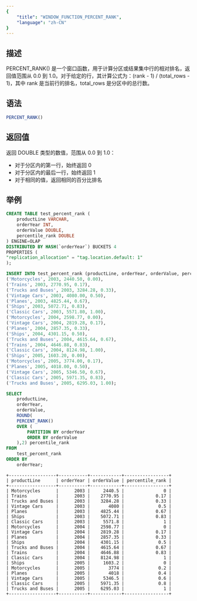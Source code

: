 ```yaml
---
{
    "title": "WINDOW_FUNCTION_PERCENT_RANK",
    "language": "zh-CN"
}
---
```


<!--  Licensed to the Apache Software Foundation (ASF) under one or more contributor license agreements.  See the NOTICE file distributed with this work for additional information regarding copyright ownership.  The ASF licenses this file to you under the Apache License, Version 2.0 (the "License"); you may not use this file except in compliance with the License.  You may obtain a copy of the License at

  http://www.apache.org/licenses/LICENSE-2.0

Unless required by applicable law or agreed to in writing, software distributed under the License is distributed on an "AS IS" BASIS, WITHOUT WARRANTIES OR CONDITIONS OF ANY KIND, either express or implied.  See the License for the specific language governing permissions and limitations under the License. -->

## 描述

PERCENT_RANK() 是一个窗口函数，用于计算分区或结果集中行的相对排名，返回值范围从 0.0 到 1.0。对于给定的行，其计算公式为：(rank - 1) / (total_rows - 1)，其中 rank 是当前行的排名，total_rows 是分区中的总行数。

## 语法

```sql
PERCENT_RANK()
```

## 返回值

返回 DOUBLE 类型的数值，范围从 0.0 到 1.0：
- 对于分区内的第一行，始终返回 0
- 对于分区内的最后一行，始终返回 1
- 对于相同的值，返回相同的百分比排名

## 举例

```sql
CREATE TABLE test_percent_rank (
    productLine VARCHAR,
    orderYear INT,
    orderValue DOUBLE,
    percentile_rank DOUBLE
) ENGINE=OLAP
DISTRIBUTED BY HASH(`orderYear`) BUCKETS 4
PROPERTIES (
"replication_allocation" = "tag.location.default: 1"
);
```

```sql
INSERT INTO test_percent_rank (productLine, orderYear, orderValue, percentile_rank) VALUES
('Motorcycles', 2003, 2440.50, 0.00),
('Trains', 2003, 2770.95, 0.17),
('Trucks and Buses', 2003, 3284.28, 0.33),
('Vintage Cars', 2003, 4080.00, 0.50),
('Planes', 2003, 4825.44, 0.67),
('Ships', 2003, 5072.71, 0.83),
('Classic Cars', 2003, 5571.80, 1.00),
('Motorcycles', 2004, 2598.77, 0.00),
('Vintage Cars', 2004, 2819.28, 0.17),
('Planes', 2004, 2857.35, 0.33),
('Ships', 2004, 4301.15, 0.50),
('Trucks and Buses', 2004, 4615.64, 0.67),
('Trains', 2004, 4646.88, 0.83),
('Classic Cars', 2004, 8124.98, 1.00),
('Ships', 2005, 1603.20, 0.00),
('Motorcycles', 2005, 3774.00, 0.17),
('Planes', 2005, 4018.00, 0.50),
('Vintage Cars', 2005, 5346.50, 0.67),
('Classic Cars', 2005, 5971.35, 0.83),
('Trucks and Buses', 2005, 6295.03, 1.00);
```

```sql
SELECT
    productLine,
    orderYear,
    orderValue,
    ROUND(
    PERCENT_RANK()
    OVER (
        PARTITION BY orderYear
        ORDER BY orderValue
    ),2) percentile_rank
FROM
    test_percent_rank
ORDER BY
    orderYear;
```

```text
+------------------+-----------+------------+-----------------+
| productLine      | orderYear | orderValue | percentile_rank |
+------------------+-----------+------------+-----------------+
| Motorcycles      |      2003 |     2440.5 |               0 |
| Trains           |      2003 |    2770.95 |            0.17 |
| Trucks and Buses |      2003 |    3284.28 |            0.33 |
| Vintage Cars     |      2003 |       4080 |             0.5 |
| Planes           |      2003 |    4825.44 |            0.67 |
| Ships            |      2003 |    5072.71 |            0.83 |
| Classic Cars     |      2003 |     5571.8 |               1 |
| Motorcycles      |      2004 |    2598.77 |               0 |
| Vintage Cars     |      2004 |    2819.28 |            0.17 |
| Planes           |      2004 |    2857.35 |            0.33 |
| Ships            |      2004 |    4301.15 |             0.5 |
| Trucks and Buses |      2004 |    4615.64 |            0.67 |
| Trains           |      2004 |    4646.88 |            0.83 |
| Classic Cars     |      2004 |    8124.98 |               1 |
| Ships            |      2005 |     1603.2 |               0 |
| Motorcycles      |      2005 |       3774 |             0.2 |
| Planes           |      2005 |       4018 |             0.4 |
| Vintage Cars     |      2005 |     5346.5 |             0.6 |
| Classic Cars     |      2005 |    5971.35 |             0.8 |
| Trucks and Buses |      2005 |    6295.03 |               1 |
+------------------+-----------+------------+-----------------+
```